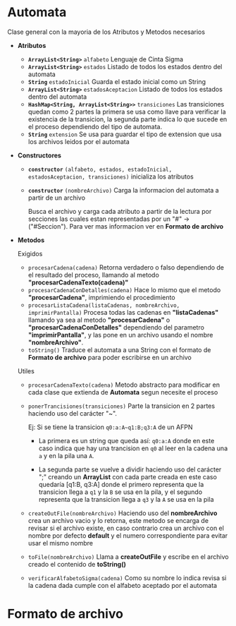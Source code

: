 # Automata
Clase general con la mayoria de los Atributos y Metodos necesarios

- **Atributos**
    - **`ArrayList<String>`** `alfabeto` Lenguaje de Cinta Sigma
    - **`ArrayList<String>`** `estados` Listado de todos los estados dentro del automata
    - **`String`** `estadoInicial` Guarda el estado inicial como un String
    - **`ArrayList<String>`** `estadosAceptacion` Listado de todos los estados dentro del automata
    - **`HashMap<String, ArrayList<String>>`** `transiciones` Las transiciones quedan como 2 partes la primera se usa como llave para verificar la existencia de la transicion, la segunda parte indica lo que sucede en el proceso dependiendo del tipo de automata.
    - **`String`** `extension` Se usa para guardar el tipo de extension que usa los archivos leidos por el automata

- **Constructores**
    - **`constructor`** `(alfabeto, estados, estadoInicial, estadosAceptacion, transiciones)` inicializa los atributos
    - **`constructor`** `(nombreArchivo)` Carga la informacion del automata a partir de un archivo
        
        Busca el archivo y carga cada atributo a partir de la lectura por secciones las cuales estan representadas por un "#" -> ("#Seccion"). Para ver mas informacion ver en **Formato de archivo**

- **Metodos**

    Exigidos
    - `procesarCadena(cadena)` Retorna verdadero o falso dependiendo de el resultado del proceso, llamando al metodo **"procesarCadenaTexto(cadena)"**
    - `procesarCadenaConDetalles(cadena)` Hace lo mismo que el metodo **"procesarCadena"**, imprimiendo el procedimiento
    - `procesarListaCadena(listaCadenas, nombreArchivo, imprimirPantalla)` Procesa todas las cadenas en **"listaCadenas"** llamando ya sea al metodo **"procesarCadena"** o **"procesarCadenaConDetalles"** dependiendo del parametro **"imprimirPantalla"**, y las pone en un archivo usando el nombre **"nombreArchivo"**.
    - `toString()` Traduce el automata a una String con el formato de **Formato de archivo** para poder escribirse en un archivo

    Utiles
    - `procesarCadenaTexto(cadena)` Metodo abstracto para modificar en cada clase que extienda de **Automata** segun necesite el proceso
    - `ponerTrancisiones(transiciones)` Parte la transicion en 2 partes haciendo uso del carácter "~".

        Ej: Si se tiene la transicion `q0:a:A~q1:B;q3:A` de un AFPN

        - La primera es un string que queda así: `q0:a:A` donde en este caso indica que hay una trancision en `q0` al leer en la cadena una `a` y en la pila una `A`.

        - La segunda parte se vuelve a dividir haciendo uso del carácter ";" creando un **ArrayList** con cada parte creada en este caso quedaría [q1:B, q3:A] donde el primero representa que la transicion llega a `q1` y la `B` se usa en la pila, y el segundo representa que la transicion llega a `q3` y la `A` se usa en la pila
    - `createOutFile(nombreArchivo)` Haciendo uso del **nombreArchivo** crea un archivo vacio y lo retorna, este metodo se encarga de revisar si el archivo existe, en caso contrario crea un archivo con el nombre por defecto **default** y el numero correspondiente para evitar usar el mismo nombre
    - `toFile(nombreArchivo)` Llama a **createOutFile** y escribe en el archivo creado el contenido de **toString()**
    - `verificarAlfabetoSigma(cadena)` Como su nombre lo indica revisa si la cadena dada cumple con el alfabeto aceptado por el automata

# Formato de archivo

    
